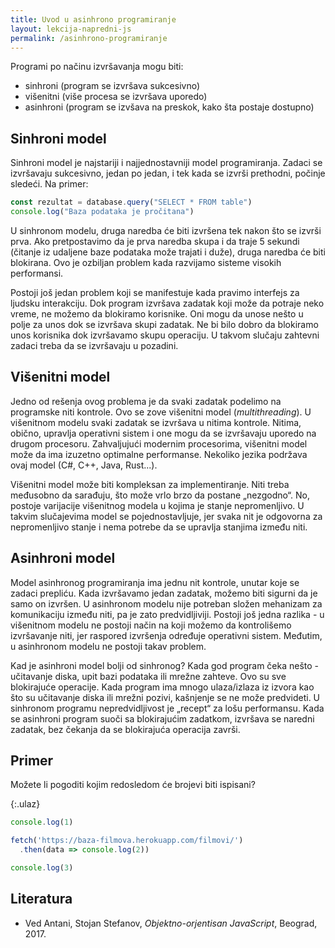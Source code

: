 ```yaml
---
title: Uvod u asinhrono programiranje
layout: lekcija-napredni-js
permalink: /asinhrono-programiranje
---
```


Programi po načinu izvršavanja mogu biti:

- sinhroni (program se izvršava sukcesivno)
- višenitni (više procesa se izvršava uporedo)
- asinhroni (program se izvšava na preskok, kako šta postaje dostupno)

## Sinhroni model

Sinhroni model je najstariji i najjednostavniji model pro­gramiranja. Zadaci se izvršavaju sukcesivno, jedan po jedan, i tek kada se izvrši prethodni, počinje sledeći. Na primer:

```js
const rezultat = database.query("SELECT * FROM table")
console.log("Baza podataka je pročitana")
```

U sinhronom modelu, druga naredba će biti izvršena tek nakon što se izvrši prva. Ako pretpostavimo da je prva naredba skupa i da traje 5 sekundi (čitanje iz udaljene baze podataka može trajati i duže), druga naredba će biti blo­kirana. Ovo je ozbiljan problem kada razvijamo sisteme visokih performansi. 

Postoji još jedan problem koji se manifestuje kada pravimo interfejs za ljudsku interakciju. Dok program izvršava zadatak koji može da potraje neko vreme, ne možemo da blo­kiramo korisnike. Oni mogu da unose nešto u polje za unos dok se izvršava skupi zadatak. Ne bi bilo dobro da blokiramo unos korisnika dok izvršavamo skupu operaciju. U takvom slučaju zahtevni zadaci treba da se izvršavaju u pozadini. 

## Višenitni model

Jedno od rešenja ovog problema je da svaki zadatak podelimo na programske niti kontrole. Ovo se zove višenitni model (*multithreading*). U višenitnom modelu svaki zadatak se izvršava u nitima kontrole. Nitima, obično, upravlja operativni sistem i one mogu da se izvršavaju uporedo na drugom procesoru. Zahvaljujući moder­nim procesorima, višenitni model može da ima izuzetno optimalne performanse. Neko­liko jezika podržava ovaj model (C#, C++, Java, Rust...).

Višenitni model može biti kompleksan za implementiranje. Niti treba međusobno da sarađuju, što može vrlo brzo da postane „nezgodno“. No, postoje varijacije višenitnog modela u kojima je stanje nepromenljivo. U takvim slučajevima model se pojednostavljuje, jer svaka nit je odgovorna za nepromenljivo stanje i nema potrebe da se upravlja stanjima između niti.

## Asinhroni model

Model asinhronog programiranja ima jednu nit kon­trole, unutar koje se zadaci prepliću. Kada izvršavamo jedan zadatak, možemo biti sigurni da je samo on izvršen. U asinhronom modelu nije potreban složen mehanizam za komunikaciju između niti, pa je zato predvidljiviji. Postoji još jedna razlika - u višenitnom modelu ne postoji način na koji možemo da kontrolišemo izvršavanje niti, jer raspored izvršenja određuje operativni sistem. Međutim, u asinhronom modelu ne postoji takav problem.

Kad je asinhroni model bolji od sinhronog? Kada god program čeka nešto - učitavanje diska, upit bazi podataka ili mrežne zahteve. Ovo su sve blokirajuće operacije. Kada program ima mnogo ulaza/izlaza iz izvora kao što su učitavanje diska ili mrežni pozivi, kašnjenje se ne može predvideti. U sinhronom programu nepredvidljivost je „recept“ za lošu performansu. Kada se asinhroni program suoči sa blokirajućim zadatkom, izvršava se naredni zadatak, bez čekanja da se blokirajuća operacija završi.

## Primer

Možete li pogoditi kojim redosledom će brojevi biti ispisani?

{:.ulaz}
```js
console.log(1)

fetch('https://baza-filmova.herokuapp.com/filmovi/')
  .then(data => console.log(2))

console.log(3)
```

## Literatura

- Ved Antani, Stojan Stefanov, *Objektno-orjentisan JavaScript*, Beograd, 2017.
